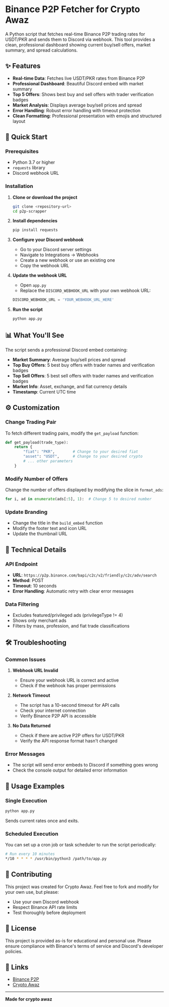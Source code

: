 # Binance P2P Fetcher for Crypto Awaz

A Python script that fetches real-time Binance P2P trading rates for USDT/PKR and sends them to Discord via webhook. This tool provides a clean, professional dashboard showing current buy/sell offers, market summary, and spread calculations.

## ✨ Features

- **Real-time Data**: Fetches live USDT/PKR rates from Binance P2P
- **Professional Dashboard**: Beautiful Discord embed with market summary
- **Top 5 Offers**: Shows best buy and sell offers with trader verification badges
- **Market Analysis**: Displays average buy/sell prices and spread
- **Error Handling**: Robust error handling with timeout protection
- **Clean Formatting**: Professional presentation with emojis and structured layout

## 🚀 Quick Start

### Prerequisites

- Python 3.7 or higher
- `requests` library
- Discord webhook URL

### Installation

1. **Clone or download the project**
   ```bash
   git clone <repository-url>
   cd p2p-scrapper
   ```

2. **Install dependencies**
   ```bash
   pip install requests
   ```

3. **Configure your Discord webhook**
   - Go to your Discord server settings
   - Navigate to Integrations → Webhooks
   - Create a new webhook or use an existing one
   - Copy the webhook URL

4. **Update the webhook URL**
   - Open `app.py`
   - Replace the `DISCORD_WEBHOOK_URL` with your own webhook URL:
   ```python
   DISCORD_WEBHOOK_URL = 'YOUR_WEBHOOK_URL_HERE'
   ```

5. **Run the script**
   ```bash
   python app.py
   ```

## 📊 What You'll See

The script sends a professional Discord embed containing:

- **Market Summary**: Average buy/sell prices and spread
- **Top Buy Offers**: 5 best buy offers with trader names and verification badges
- **Top Sell Offers**: 5 best sell offers with trader names and verification badges
- **Market Info**: Asset, exchange, and fiat currency details
- **Timestamp**: Current UTC time

## ⚙️ Customization

### Change Trading Pair
To fetch different trading pairs, modify the `get_payload` function:

```python
def get_payload(trade_type):
    return {
        "fiat": "PKR",        # Change to your desired fiat
        "asset": "USDT",      # Change to your desired crypto
        # ... other parameters
    }
```

### Modify Number of Offers
Change the number of offers displayed by modifying the slice in `format_ads`:

```python
for i, ad in enumerate(ads[:5], 1):  # Change 5 to desired number
```

### Update Branding
- Change the title in the `build_embed` function
- Modify the footer text and icon URL
- Update the thumbnail URL

## 🔧 Technical Details

### API Endpoint
- **URL**: `https://p2p.binance.com/bapi/c2c/v2/friendly/c2c/adv/search`
- **Method**: POST
- **Timeout**: 10 seconds
- **Error Handling**: Automatic retry with clear error messages

### Data Filtering
- Excludes featured/privileged ads (privilegeType != 4)
- Shows only merchant ads
- Filters by mass, profession, and fiat trade classifications

## 🛠️ Troubleshooting

### Common Issues

1. **Webhook URL Invalid**
   - Ensure your webhook URL is correct and active
   - Check if the webhook has proper permissions

2. **Network Timeout**
   - The script has a 10-second timeout for API calls
   - Check your internet connection
   - Verify Binance P2P API is accessible

3. **No Data Returned**
   - Check if there are active P2P offers for USDT/PKR
   - Verify the API response format hasn't changed

### Error Messages
- The script will send error embeds to Discord if something goes wrong
- Check the console output for detailed error information

## 📝 Usage Examples

### Single Execution
```bash
python app.py
```
Sends current rates once and exits.

### Scheduled Execution
You can set up a cron job or task scheduler to run the script periodically:

```bash
# Run every 10 minutes
*/10 * * * * /usr/bin/python3 /path/to/app.py
```

## 🤝 Contributing

This project was created for Crypto Awaz. Feel free to fork and modify for your own use, but please:

- Use your own Discord webhook
- Respect Binance API rate limits
- Test thoroughly before deployment

## 📄 License

This project is provided as-is for educational and personal use. Please ensure compliance with Binance's terms of service and Discord's developer policies.

## 🔗 Links

- [Binance P2P](https://p2p.binance.com/)
- [Crypto Awaz](https://cryptoawaz.com)

---

**Made for crypto awaz** 
